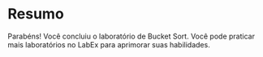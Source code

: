 # Resumo

Parabéns! Você concluiu o laboratório de Bucket Sort. Você pode praticar mais laboratórios no LabEx para aprimorar suas habilidades.
